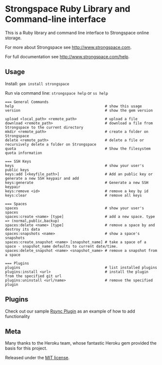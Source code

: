 Strongspace Ruby Library and Command-line interface
===================================================

This is a Ruby library and command line interface to Strongspace online storage.

For more about Strongspace see <http://www.strongspace.com>.

For full documentation see <http://www.strongspace.com/help>.


Usage
-----

Install:
    `gem install strongspace`

Run via command line:
`strongspace help` or `ss help`

    === General Commands
    help                                          # show this usage
    version                                       # show the gem version

    upload <local_path> <remote_path>             # upload a file
    download <remote_path>                        # download a file from Strongspace to the current directory
    mkdir <remote_path>                           # create a folder on Strongspace
    delete <remote_path>                          # delete a file or recursively delete a folder on Strongspace
    quota                                         # Show the filesystem quota information

    === SSH Keys
    keys                                          # show your user's public keys
    keys:add [<keyfile_path>]                     # Add an public key or generate a new SSH keypair and add
    keys:generate                                 # Generate a new SSH keypair
    keys:remove <id>                              # remove a key by id
    keys:clear                                    # remove all keys

    === Spaces
    spaces                                        # show your user's spaces
    spaces:create <name> [type]                   # add a new space. type => (normal,public,backup)
    spaces:delete <name> [type]                   # remove a space by and destroy its data
    spaces:snapshots <name>                       # show a space's snapshots
    spaces:create_snapshot <name> [snapshot_name] # take a space of a space - snapshot_name defaults to current date/time.
    spaces:delete_snapshot <name> <snapshot_name> # remove a snapshot from a space

    === Plugins
    plugins                                       # list installed plugins
    plugins:install <url>                         # install the plugin from the specified git url
    plugins:uninstall <url/name>                  # remove the specified plugin


Plugins
------
Check out our sample [Rsync Plugin](https://github.com/expandrive/strongspace-rsync) as an example of how to add functionality


Meta
-----

Many thanks to the Heroku team, whose fantastic Heroku gem provided the basis for this project.

Released under the [MIT license](http://www.opensource.org/licenses/mit-license.php).
